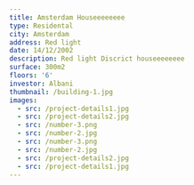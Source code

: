 ```yaml
---
title: Amsterdam Houseeeeeeee
type: Residental
city: Amsterdam
address: Red light
date: 14/12/2002
description: Red light Discrict houseeeeeeee
surface: 300m2
floors: '6'
investor: Albani
thumbnail: /building-1.jpg
images:
  - src: /project-details1.jpg
  - src: /project-details2.jpg
  - src: /number-3.png
  - src: /number-2.jpg
  - src: /number-3.png
  - src: /number-2.jpg
  - src: /project-details2.jpg
  - src: /project-details1.jpg
---
```


